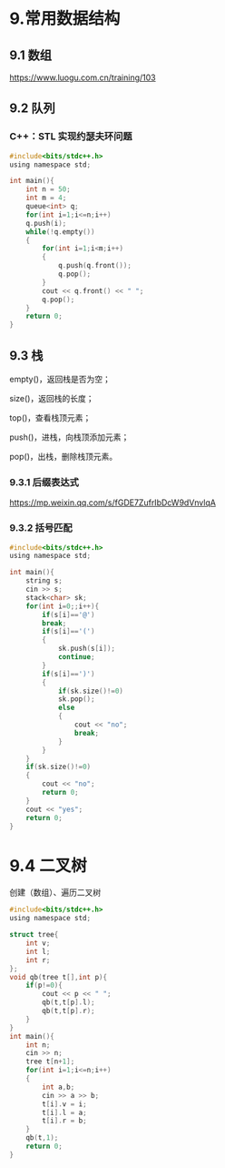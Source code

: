 # 9.常用数据结构

## 9.1 数组

https://www.luogu.com.cn/training/103

## 9.2 队列

### C++：STL 实现约瑟夫环问题

```c
#include<bits/stdc++.h>
using namespace std;

int main(){
	int n = 50;
	int m = 4;
	queue<int> q;
	for(int i=1;i<=n;i++)
	q.push(i);
	while(!q.empty())
	{
		for(int i=1;i<m;i++)
		{
			q.push(q.front());
			q.pop();
		}
		cout << q.front() << " ";
		q.pop();
	}
	return 0;
}
```

## 9.3 栈

empty()，返回栈是否为空；

size()，返回栈的长度；

top()，查看栈顶元素；

push()，进栈，向栈顶添加元素；

pop()，出栈，删除栈顶元素。

### 9.3.1 后缀表达式

https://mp.weixin.qq.com/s/fGDE7ZufrIbDcW9dVnvlqA

### 9.3.2 括号匹配

```c
#include<bits/stdc++.h>
using namespace std;

int main(){
	string s;
	cin >> s;
	stack<char> sk;
	for(int i=0;;i++){
		if(s[i]=='@')
		break;
		if(s[i]=='(')
		{
			sk.push(s[i]);
			continue;
		}
		if(s[i]==')')
		{
			if(sk.size()!=0)
			sk.pop();
			else
			{
				cout << "no";
				break;
			}
		}
	}
	if(sk.size()!=0)
	{
		cout << "no";
		return 0;
	}
	cout << "yes";
	return 0;
}
```

# 9.4 二叉树

创建（数组）、遍历二叉树

```c
#include<bits/stdc++.h>
using namespace std;

struct tree{
	int v;
	int l;
	int r;
};
void qb(tree t[],int p){
	if(p!=0){
		cout << p << " ";
		qb(t,t[p].l);
		qb(t,t[p].r);
	}
}
int main(){
	int n;
	cin >> n;
	tree t[n+1];
	for(int i=1;i<=n;i++)
	{
		int a,b;
		cin >> a >> b;
		t[i].v = i;
		t[i].l = a;
		t[i].r = b;
	}
	qb(t,1);
	return 0;
}
```

